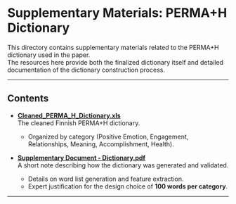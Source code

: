 # Supplementary Materials: PERMA+H Dictionary

This directory contains supplementary materials related to the PERMA+H dictionary used in the paper.  
The resources here provide both the finalized dictionary itself and detailed documentation of the dictionary construction process.

---

## Contents

- [**Cleaned_PERMA_H_Dictionary.xls**](https://github.com/mahdimunsi/PERMA-SOM/blob/main/DHNB2025/Dictionary/Cleaned_PERMA_H_Dictionary.xls)  
  The cleaned Finnish PERMA+H dictionary.  
  - Organized by category (Positive Emotion, Engagement, Relationships, Meaning, Accomplishment, Health).  


- [**Supplementary Document - Dictionary.pdf**](https://github.com/mahdimunsi/PERMA-SOM/blob/main/DHNB2025/Dictionary/Supplementary%20Document%20-%20Dictionary.pdf)  
  A short note describing how the dictionary was generated and validated.  
  - Details on word list generation and feature extraction.  
  - Expert justification for the design choice of **100 words per category**.

---
